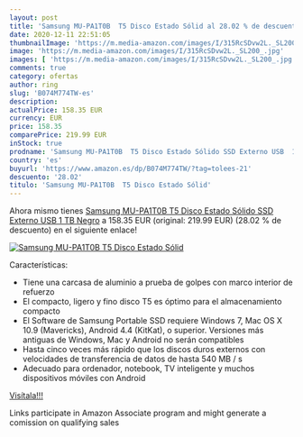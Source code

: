 ```yaml
---
layout: post
title: 'Samsung MU-PA1T0B  T5 Disco Estado Sólid al 28.02 % de descuento'
date: 2020-12-11 22:51:05
thumbnailImage: 'https://m.media-amazon.com/images/I/315RcSDvw2L._SL200_.jpg'
image: 'https://m.media-amazon.com/images/I/315RcSDvw2L._SL200_.jpg'
images: [ 'https://m.media-amazon.com/images/I/315RcSDvw2L._SL200_.jpg' ]
comments: true
category: ofertas
author: ring
slug: 'B074M774TW-es'
description:
actualPrice: 158.35 EUR
currency: EUR
price: 158.35
comparePrice: 219.99 EUR
inStock: true
prodname: 'Samsung MU-PA1T0B  T5 Disco Estado Sólido SSD Externo USB  1 TB  Negro'
country: 'es'
buyurl: 'https://www.amazon.es/dp/B074M774TW/?tag=tolees-21'
descuento: '28.02'
titulo: 'Samsung MU-PA1T0B  T5 Disco Estado Sólid'
---
```


Ahora mismo tienes [Samsung MU-PA1T0B  T5 Disco Estado Sólido SSD Externo USB  1 TB  Negro](https://www.amazon.es/dp/B074M774TW/?tag=tolees-21) a 158.35 EUR (original: 219.99 EUR) (28.02 %  de descuento) en el siguiente enlace!

[![Samsung MU-PA1T0B  T5 Disco Estado Sólid](https://m.media-amazon.com/images/I/315RcSDvw2L._SL200_.jpg)](https://www.amazon.es/dp/B074M774TW/?tag=tolees-21)

Características:

- Tiene una carcasa de aluminio a prueba de golpes con marco interior de refuerzo
- El compacto, ligero y fino disco T5 es óptimo para el almacenamiento compacto
- El Software de Samsung Portable SSD requiere Windows 7, Mac OS X 10.9 (Mavericks), Android 4.4 (KitKat), o superior. Versiones más antiguas de Windows, Mac y Android no serán compatibles
- Hasta cinco veces más rápido que los discos duros externos con velocidades de transferencia de datos de hasta 540 MB / s
- Adecuado para ordenador, notebook, TV inteligente y muchos dispositivos móviles con Android

[Visítala!!!](https://www.amazon.es/dp/B074M774TW/?tag=tolees-21)

Links participate in Amazon Associate program and might generate a comission on qualifying sales
